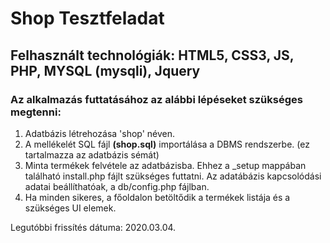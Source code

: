 # Shop Tesztfeladat

## Felhasznált technológiák: HTML5, CSS3, JS, PHP, MYSQL (mysqli), Jquery

### Az alkalmazás futtatásához az alábbi lépéseket szükséges megtenni:

1. Adatbázis létrehozása 'shop' néven.
2. A mellékelét SQL fájl **(shop.sql)** importálása a DBMS rendszerbe. (ez tartalmazza az adatbázis sémát)
3. Minta termékek felvétele az adatbázisba. Ehhez a _setup mappában található install.php fájlt szükséges futtatni.
Az adatábázis kapcsolódási adatai beállíthatóak, a db/config.php fájlban.
4. Ha minden sikeres, a főoldalon betöltődik a termékek listája és a szükséges UI elemek.

Legutóbbi frissítés dátuma: 2020.03.04.
